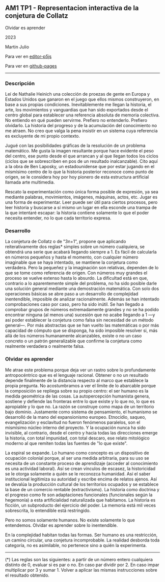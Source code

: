 ## AM1 TP1 - Representacion interactiva de la conjetura de Collatz

Olvidar es aprender

2023

Martin Julio

Para ver en <a href="https://editor.p5js.org/martin_julio/sketches/dw8EZzpSH" target="_blank" rel="noopener">editor-p5js</a>

Para ver en <a href="https://mj-una.github.io/am1-tp1-collatz/" target="_blank" rel="noopener">github-pages</a>
_______________________________________________________


### Descripción

Leí de Nathalie Heinich una colección de proezas de gente en Europa y Estados Unidos que ganaron en el juego que ellos mismos construyeron, en base a sus propias condiciones. Inevitablemente me llegan la historia, el arte,  los movimientos y vanguardias que han sido exportados desde el centro global para establecer una referencia absoluta de memoria colectiva. No entiendo en qué pueden servirme. Prefiero no entenderlo. Prefiero olvidarlo. La historia del progreso y de la acumulación del conocimiento no me atraen. No creo que valga la pena insistir en un sistema cuya referencia es excluyente de mi propio contexto.

Jugué con las posibilidades gráficas de la resolución de un problema matemático. Me gusta la imagen resultante porque hace evidente el peso del centro, ese punto desde el que arrancan y al que llegan todos los ciclos (ciclos que se sobrescriben en pos de un resultado inalcanzable). Cito aquí a la obra de Ben Laposky, un estadounidense que por estar jugando en el mismísimo centro de lo que la historia posterior reconoce como punto de origen, se le considera hoy por hoy pionero de esta estructura artificial llamada arte multimedia.

Rescato la experimentación como única forma posible de expresión, ya sea mediante palabras, movimientos, imágenes, máquinas, actos, etc. Jugar es una forma de experimentar. Leer puede ser útil para ciertos procesos, pero leer historia y buscarse a sí mismo un lugar en ella esconde una trampa de la que intentaré escapar: la historia contiene solamente lo que el poder necesita entender, no lo que cada territorio expresa. 

### Desarrollo

La conjetura de Collatz o de "3n+1", propone que aplicando reiterativamente dos reglas* simples sobre un número cualquiera, se obtendrá una serie que acabará llegando siempre a 1. Es fácil de calcularla en números pequeños y hasta el momento, con cualquier número imaginable que se haya intentado, se mantiene la conjetura como verdadera. Pero la pequeñez y la imaginación son relativas, dependen de lo que se tome como referencia de origen. Con números muy grandes el proceso se vuelve extenso hasta lo absurdo. La dificultad está en que, contrario a lo aparentemente simple del problema, no ha  sido posible darle una solución general mediante una demostración matemática. Con solo dos operaciones básicas se abre paso a un desarrollo de complejidad inentendible, imposible de analizar racionalmente. Además se han intentado comprobaciones caso por caso, pero ha sido inútil. Se han llegado a comprobar grupos de números extremadamente grandes y no se ha podido encontrar ninguna (al menos una) sucesión que no acabe llegando a 1 —y así poder establecer la conjetura como falsa sin necesidad de un método general—. Por más abstractas que se han vuelto las matemáticas o por más capacidad de cómputo que se disponga, ha sido imposible resolver si, más allá de los números humanamente alcanzables, existe o no un caso concreto o un patrón generalizable que confirme la conjetura como realmente verdadera o realmente falsa. 

### Olvidar es aprender

Me atrae este problema porque deja ver un rastro sobre lo profundamente antropocéntrico que es el lenguaje racional. Obtener o no un resultado depende finalmente de la distancia respecto al marco que establece la propia pregunta. No acostumbramos a ver el límite de lo abarcable porque la composición se repliega sobre su propio centro: el ser humano es la medida geométrica de las cosas. La autopercepción humanista genera, sostiene y defiende las fronteras entre lo que existe y lo que no, lo que es apropiable y lo que no. La razón se construye como mapa de un territorio bajo dominio. Justamente como sistema de pensamiento, el humanismo se desarrolló de la mano del expansionismo europeo. Etnocidio, saqueo, evangelización y esclavitud no fueron fenómenos paralelos, son el mismísimo núcleo interno del proyecto. Y la ocupación nunca ha sido invisible, al contrario, desde el centro y hacia todas las direcciones emerge la historia, con total impunidad, con total descaro, ese relato mitológico moderno al que remiten todas las fuentes de "lo que existe".

La espiral se expande. Lo humano como concepto es un dispositivo de ocupación colonial porque, al ser una medida arbitraria, para su uso se necesita de un constante proceso de aprendizaje (acceder al conocimiento es una actividad laboral). Así se crean vínculos de escasez, la historicidad se le otorga solamente a quién se le reconozca humanidad. Así el saber institucional legitimiza su autoridad y escribe encima de relatos ajenos. Así se devalúa la producción cultural de los territorios ocupados y se establece la base de un comercio rentable (extractivismo). La historia como doctrina y el progreso como fe son adaptaciones funcionales (funcionales según la hegemonía) a esta artificialidad naturalizada que habitamos. La historia es ficción, un subproducto del ejercicio del poder. La memoria está mil veces sobrescrita, lo entendible está restringido.

Pero no somos solamente humanos. No existe solamente lo que entendemos. Olvidar es aprender sobre lo inentendible.

En la complejidad habitan todas las formas. Ser humano es una restricción, un camino circular, una conjetura incomprobable. La realidad desborda toda categoría, no es asimilable, no pertenece sino a quién la experimenta.


_______________________________________________________

(*) Las reglas son las siguientes: a partir de un número entero cualquiera distinto de 0, evaluar si es par o no. En caso par dividir por 2. En caso impar multiplicar por 3 y sumar 1. Volver a aplicar las mismas instrucciones sobre el resultado obtenido.
